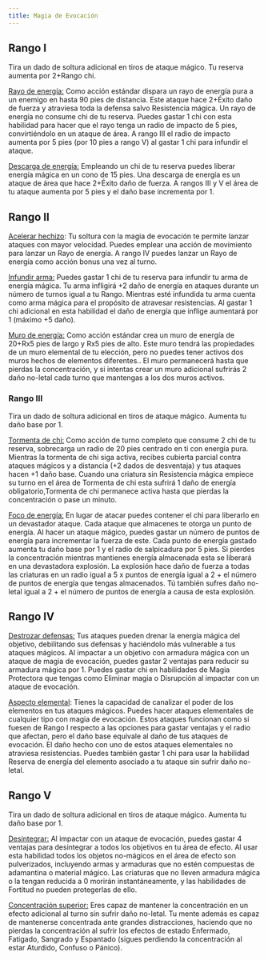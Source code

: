 ```yaml
---
title: Magia de Evocación
---
```


## Rango I

Tira un dado de soltura adicional en tiros de ataque mágico. Tu reserva aumenta por 2+Rango chi.

<u>Rayo de energía:</u> Como acción estándar dispara un rayo de energía pura a un enemigo en hasta 90 pies de distancia. Este ataque hace 2+Éxito daño de fuerza y atraviesa toda la defensa salvo Resistencia mágica. Un rayo de energía no consume chi de tu reserva. Puedes gastar 1 chi con esta habilidad para hacer que el rayo tenga un radio de impacto de 5 pies, convirtiéndolo en un ataque de área. A rango III el radio de impacto aumenta por 5 pies (por 10 pies a rango V) al gastar 1 chi para infundir el ataque.

<u>Descarga de energía:</u> Empleando un chi de tu reserva puedes liberar energía mágica en un cono de 15 pies. Una descarga de energía es un ataque de área que hace 2+Éxito daño de fuerza. A rangos III y V el área de tu ataque aumenta por 5 pies y el daño base incrementa por 1.

## Rango II

<u>Acelerar hechizo</u>: Tu soltura con la magia de evocación te permite lanzar ataques con mayor velocidad. Puedes emplear una acción de movimiento para lanzar un Rayo de energía. A rango IV puedes lanzar un Rayo de energía como acción bonus una vez al turno.

<u>Infundir arma:</u>  Puedes gastar 1 chi de tu reserva para infundir tu arma de energía mágica. Tu arma infligirá +2 daño de energía en ataques durante un número de turnos igual a tu Rango. Mientras esté infundida tu arma cuenta como arma mágica para el propósito de atravesar resistencias. Al gastar 1 chi adicional en esta habilidad el daño de energía que inflige aumentará por 1 (máximo +5 daño). 

<u>Muro de energía:</u> Como acción estándar crea un muro de energía de 20+Rx5 pies de largo y Rx5 pies de alto. Este muro tendrá las propiedades de un muro elemental de tu elección, pero no puedes tener activos dos muros hechos de elementos diferentes.. El muro permanecerá hasta que pierdas la concentración, y si intentas crear un muro adicional sufrirás 2 daño no-letal cada turno que mantengas a los dos muros activos. 

### Rango III

Tira un dado de soltura adicional en tiros de ataque mágico. Aumenta tu daño base por 1.

<u>Tormenta de chi:</u> Como acción de turno completo que consume 2 chi de tu reserva, sobrecarga un radio de 20 pies centrado en ti con energía pura. Mientras la tormenta de chi siga activa, recibes cubierta parcial contra ataques mágicos y a distancia (+2 dados de desventaja) y tus ataques hacen +1 daño base. Cuando una criatura sin Resistencia mágica empiece su turno en el área de Tormenta de chi esta sufrirá 1 daño de energía obligatorio,Tormenta de chi permanece activa hasta que pierdas la concentración o pase un minuto.

<u>Foco de energía:</u> En lugar de atacar puedes contener el chi para liberarlo en un devastador ataque. Cada ataque que almacenes te otorga un punto de energía. Al hacer un ataque mágico, puedes gastar un número de puntos de energía para incrementar la fuerza de este. Cada punto de energía gastado aumenta tu daño base por 1 y el radio de salpicadura por 5 pies. Si pierdes la concentración mientras mantienes energía almacenada esta se liberará en una devastadora explosión. La explosión hace daño de fuerza a todas las criaturas en un radio igual a 5 x puntos de energía igual a 2 + el número de puntos de energía que tengas almacenados. Tú también sufres daño no-letal igual a 2 + el número de puntos de energía a causa de esta explosión.

## Rango IV

<u>Destrozar defensas:</u> Tus ataques pueden drenar la energía mágica del objetivo, debilitando sus defensas y haciéndolo más vulnerable a tus ataques mágicos. Al impactar a un objetivo con armadura mágica con un ataque de magia de evocación, puedes gastar 2 ventajas para reducir su armadura mágica por 1. Puedes gastar chi en habilidades de Magia Protectora que tengas como Eliminar magia o Disrupción al impactar con un ataque de evocación.

<u>Aspecto elemental</u>: Tienes la capacidad de canalizar el poder de los elementos en tus ataques mágicos. Puedes hacer ataques elementales de cualquier tipo con magia de evocación. Estos ataques funcionan como si fuesen de Rango I respecto a las opciones para gastar ventajas y el radio que afectan, pero el daño base equivale al daño de tus ataques de evocación. El daño hecho con uno de estos ataques elementales no atraviesa resistencias. Puedes también gastar 1 chi para usar la habilidad Reserva de energía del elemento asociado a tu ataque sin sufrir daño no-letal.

## Rango V 

Tira un dado de soltura adicional en tiros de ataque mágico. Aumenta tu daño base por 1.

<u>Desintegrar:</u> Al impactar con un ataque de evocación, puedes gastar 4 ventajas para desintegrar a todos los objetivos en tu área de efecto. Al usar esta habilidad todos los objetos no-mágicos en el área de efecto son pulverizados, incluyendo armas y armaduras que no estén compuestas de adamantina o material mágico. Las criaturas que no lleven armadura mágica o la tengan reducida a 0 morirán instantáneamente, y las habilidades de Fortitud no pueden protegerlas de ello.

<u>Concentración superior:</u>  Eres capaz de mantener la concentración en un efecto adicional al turno sin sufrir daño no-letal. Tu mente además es capaz de mantenerse concentrada ante grandes distracciones, haciendo que no pierdas la concentración al sufrir los efectos de estado Enfermado, Fatigado, Sangrado y Espantado (sigues perdiendo la concentración al estar Aturdido, Confuso o Pánico). 

